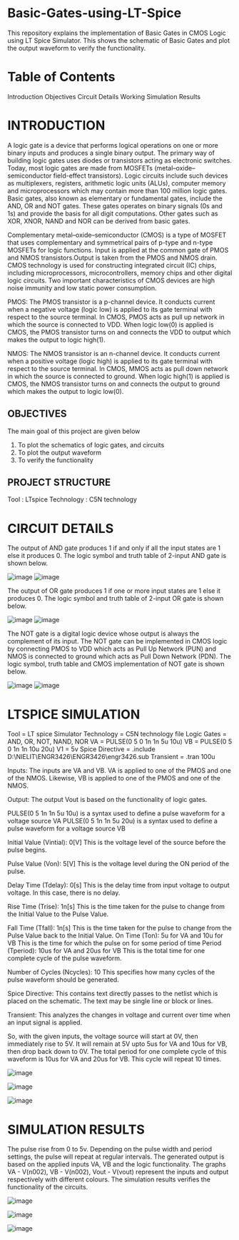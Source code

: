 # Basic-Gates-using-LT-Spice

This repository explains the implementation of Basic Gates in CMOS Logic using LT Spice Simulator. This shows the schematic of Basic Gates and plot the output waveform to verify the functionality.

# Table of Contents
Introduction
Objectives
Circuit Details
Working
Simulation Results

# INTRODUCTION
A logic gate is a device that performs logical operations on one or more binary inputs and produces a single binary output. The primary way of building logic gates uses diodes or transistors acting as electronic switches. Today, most logic gates are made from MOSFETs (metal–oxide–semiconductor field-effect transistors). Logic circuits include such devices as multiplexers, registers, arithmetic logic units (ALUs), computer memory and microprocessors which may contain more than 100 million logic gates. Basic gates, also known as elementary or fundamental gates, include the AND, OR and NOT gates. These gates operates on binary signals (0s and 1s) and provide the basis for all digit computations. Other gates such as XOR, XNOR, NAND and NOR can be derived from basic gates.

Complementary metal–oxide–semiconductor (CMOS) is a type of MOSFET that uses complementary and symmetrical pairs of p-type and n-type MOSFETs for logic functions. Input is applied at the common gate of PMOS and NMOS transistors.Output is taken from the PMOS and NMOS drain. CMOS technology is used for constructing integrated circuit (IC) chips, including microprocessors, microcontrollers, memory chips and other digital logic circuits. Two important characteristics of CMOS devices are high noise immunity and low static power consumption.

PMOS: The PMOS transistor is a p-channel device. It conducts current when a negative voltage (logic low) is applied to its gate terminal with respect to the source terminal. In CMOS, PMOS acts as pull up network in which the source is connected to VDD. When logic low(0) is applied is CMOS, the PMOS transistor turns on and connects the VDD to output which makes the output to logic high(1).

NMOS: The NMOS transistor is an n-channel device. It conducts current when a positive voltage (logic high) is applied to its gate terminal with respect to the source terminal. In CMOS, MMOS acts as pull down network in which the source is connected to ground. When logic high(1) is applied is CMOS, the NMOS transistor turns on and connects the output to ground which makes the output to logic low(0).

## OBJECTIVES
The main goal of this project are given below
1. To plot the schematics of logic gates, and circuits 
2. To plot the output waveform 
3. To verify the functionality

## PROJECT STRUCTURE
Tool : LTspice
Technology : C5N technology

# CIRCUIT DETAILS

The output of AND gate produces 1 if and only if all the input states are 1 else it produces 0. The logic symbol and truth table of 2-input AND gate is shown below.

![image](https://github.com/user-attachments/assets/e58eb1ee-58d5-4565-8813-a40ad05e960b)  ![image](https://github.com/user-attachments/assets/516544f5-eda3-4d6c-8f04-072f829f78d4)



The output of OR gate produces 1 if one or more input states are 1 else it produces 0. The logic symbol and truth table of 2-input OR gate is shown below.

![image](https://github.com/user-attachments/assets/f43f1257-c6c0-4bfb-9b90-ab726dcbd6de)   ![image](https://github.com/user-attachments/assets/211df32d-a96f-4dee-9df7-3786fb3eb088)


The NOT gate is a digital logic device whose output is always the complement of its input. The NOT gate can be implemented in CMOS logic by connecting PMOS to VDD which acts as Pull Up Network (PUN) and NMOS is connected to ground which acts as Pull Down Network (PDN). The logic symbol, truth table and CMOS implementation of NOT gate is shown below.

![image](https://github.com/user-attachments/assets/75f98793-2abf-4971-a744-4f0d1233621f)  ![image](https://github.com/user-attachments/assets/d683b441-be50-40d2-867f-ef4d74c39289)

# LTSPICE SIMULATION

Tool = LT spice Simulator
Technology = C5N technology file
Logic Gates = AND, OR, NOT, NAND, NOR 
VA = PULSE(0 5 0 1n 1n 5u 10u)
VB = PULSE(0 5 0 1n 1n 10u 20u)
V1 = 5v
Spice Directive = .include D:\NIELIT\ENGR3426\ENGR3426\engr3426.sub
Transient = .tran 100u

Inputs: The inputs are VA and VB. VA is applied to one of the PMOS and one of the NMOS. Likewise, VB is applied to one of the PMOS and one of the NMOS.

Output: The output Vout is based on the functionality of logic gates.

PULSE(0 5 1n 1n 5u 10u) is a syntax used to define a pulse waveform for a voltage source VA
PULSE(0 5 1n 1n 5u 20u) is a syntax used to define a pulse waveform for a voltage source VB

Initial Value (Vintial): 0[V]
This is the voltage level of the source before the pulse begins.

Pulse Value (Von): 5[V]
This is the voltage level during the ON period of the pulse.


Delay Time (Tdelay): 0[s] 
This is the delay time from input voltage to output voltage. In this case, there is no delay.

Rise Time (Trise): 1n[s] 
This is the time taken for the pulse to change from the Initial Value to the Pulse Value.

Fall Time (Tfall): 1n[s] 
This is the time taken for the pulse to change from the Pulse Value back to the Initial Value.
On Time (Ton): 5u for VA and 10u for VB
This is the time for which the pulse on for some period of time
Period (Tperiod): 10us for VA and 20us for VB
This is the total time for one complete cycle of the pulse waveform.

Number of Cycles (Ncycles): 10 
This specifies how many cycles of the pulse waveform should be generated.

Spice Directive: This contains text directly passes to the netlist which is placed on the schematic. The text may be single line or block or lines.

Transient: This analyzes the changes in voltage and current over time when an input signal is applied.

So, with the given inputs, the voltage source will start at 0V, then immediately rise to 5V. It will remain at 5V upto 5us for VA and 10us for VB, then drop back down to 0V. The total period for one complete cycle of this waveform is 10us for VA and 20us for VB. This cycle will repeat 10 times.

![image](https://github.com/user-attachments/assets/26c776f8-aa80-42a1-a93b-09903502a345)

![image](https://github.com/user-attachments/assets/9f8fca88-708e-4f45-8e0a-c03172b4fbdf)

![image](https://github.com/user-attachments/assets/bd57856a-a1a0-442e-8e61-975c2f24ce98)

# SIMULATION RESULTS

The pulse rise from 0 to 5v. Depending on the pulse width and period settings, the pulse will repeat at regular intervals. The generated output is based on the applied inputs VA, VB and the logic functionality. The graphs VA - V(n002), VB - V(n002), Vout - V(vout) represent the inputs and output respectively with different colours. The simulation results verifies the functionality of the circuits.  

![image](https://github.com/user-attachments/assets/9c399522-1621-452f-b7f9-81a54d1d51c2)

![image](https://github.com/user-attachments/assets/ad43d981-ab06-4594-ac8c-0bf227bcce69)

![image](https://github.com/user-attachments/assets/f1db1ad2-8edb-4c54-a726-c0b860ae9479)

















